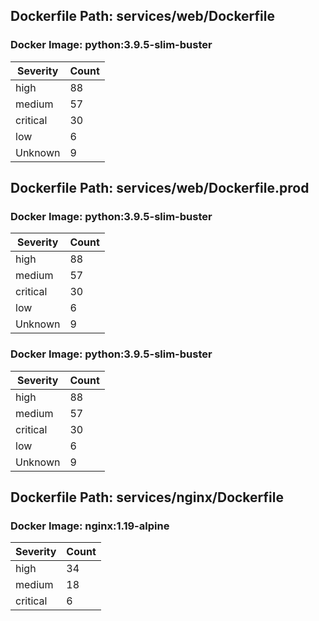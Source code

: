 ## Dockerfile Path: services/web/Dockerfile

### Docker Image: python:3.9.5-slim-buster
| Severity | Count |
|----------|-------|
| high | 88 |
| medium | 57 |
| critical | 30 |
| low | 6 |
| Unknown | 9 |


## Dockerfile Path: services/web/Dockerfile.prod

### Docker Image: python:3.9.5-slim-buster
| Severity | Count |
|----------|-------|
| high | 88 |
| medium | 57 |
| critical | 30 |
| low | 6 |
| Unknown | 9 |

### Docker Image: python:3.9.5-slim-buster
| Severity | Count |
|----------|-------|
| high | 88 |
| medium | 57 |
| critical | 30 |
| low | 6 |
| Unknown | 9 |


## Dockerfile Path: services/nginx/Dockerfile

### Docker Image: nginx:1.19-alpine
| Severity | Count |
|----------|-------|
| high | 34 |
| medium | 18 |
| critical | 6 |